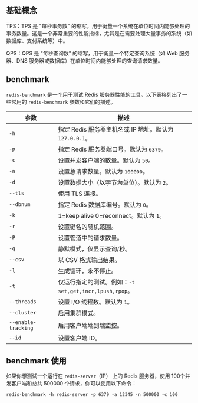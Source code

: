 ## 基础概念

TPS：TPS 是 "每秒事务数" 的缩写，用于衡量一个系统在单位时间内能够处理的事务数量。这是一个非常重要的性能指标，尤其是在需要处理大量事务的系统（如数据库、支付系统等）中。

QPS：QPS 是 "每秒查询数" 的缩写，用于衡量一个特定查询系统（如 Web 服务器、DNS 服务器或数据库）在单位时间内能够处理的查询请求数量。

## benchmark

`redis-benchmark` 是一个用于测试 Redis 服务器性能的工具。以下表格列出了一些常用的 `redis-benchmark` 参数和它们的描述。

| 参数                | 描述                                                    |
| ------------------- | ------------------------------------------------------- |
| `-h`                | 指定 Redis 服务器主机名或 IP 地址。默认为 `127.0.0.1`。 |
| `-p`                | 指定 Redis 服务器端口号。默认为 `6379`。                |
| `-c`                | 设置并发客户端的数量。默认为 `50`。                     |
| `-n`                | 设置总请求数量。默认为 `100000`。                       |
| `-d`                | 设置数据大小（以字节为单位）。默认为 `2`。              |
| `--tls`             | 使用 TLS 连接。                                         |
| `--dbnum`           | 指定 Redis 数据库编号。默认为 `0`。                     |
| `-k`                | 1=keep alive 0=reconnect。默认为 `1`。                  |
| `-r`                | 设置键名的随机范围。                                    |
| `-P`                | 设置管道中的请求数量。                                  |
| `-q`                | 静默模式，仅显示查询/秒。                               |
| `--csv`             | 以 CSV 格式输出结果。                                   |
| `-l`                | 生成循环，永不停止。                                    |
| `-t`                | 仅运行指定的测试。例如：`-t set,get,incr,lpush,rpop`。  |
| `--threads`         | 设置 I/O 线程数。默认为 `1`。                           |
| `--cluster`         | 启用集群模式。                                          |
| `--enable-tracking` | 启用客户端端到端监控。                                  |
| `--id`              | 设置客户端 ID。                                         |

## benchmark 使用

如果你想测试一个运行在 `redis-server`（IP） 上的 Redis 服务器，使用  100个并发客户端和总共 500000 个请求，你可以使用以下命令：

```
redis-benchmark -h redis-server -p 6379 -a 12345 -n 500000 -c 100
```

